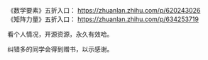 《数学要素》五折入口：
https://zhuanlan.zhihu.com/p/620243026
<br>
《矩阵力量》五折入口：
https://zhuanlan.zhihu.com/p/634253719

看个人情况，开源资源，永久有效哈。

纠错多的同学会得到赠书，以示感谢。

